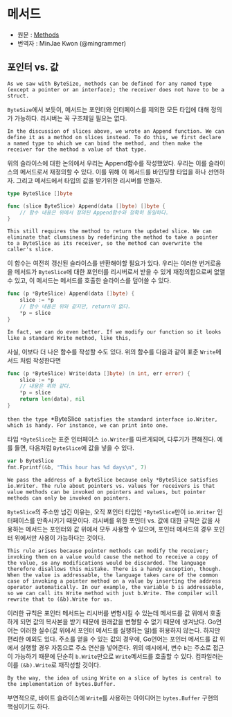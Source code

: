 # 메서드
* 원문 : [Methods](https://golang.org/doc/effective_go.html#methods)
* 번역자 : MinJae Kwon (@mingrammer)

## 포인터 vs. 값

`As we saw with ByteSize, methods can be defined for any named type (except a pointer or an interface); the receiver does not have to be a struct.`

`ByteSize`에서 보듯이, 메서드는 포인터와 인터페이스를 제외한 모든 타입에 대해 정의가 가능하다. 리시버는 꼭 구조체일 필요는 없다.

`In the discussion of slices above, we wrote an Append function. We can define it as a method on slices instead. To do this, we first declare a named type to which we can bind the method, and then make the receiver for the method a value of that type.`

위의 슬라이스에 대한 논의에서 우리는 Append함수를 작성했었다. 우리는 이를 슬라이스의 메서드로서 재정의할 수 있다. 이를 위해 이 메서드를 바인딩할 타입을 하나 선언하자. 그리고 메서드에서 타입의 값을 받기위한 리시버를 만들자.

```go
type ByteSlice []byte

func (slice ByteSlice) Append(data []byte) []byte {
    // 함수 내용은 위에서 정의된 Append함수와 정확히 동일하다.
}
```

`This still requires the method to return the updated slice. We can eliminate that clumsiness by redefining the method to take a pointer to a ByteSlice as its receiver, so the method can overwrite the caller's slice.`

이 함수는 여전히 갱신된 슬라이스를 반환해야할 필요가 있다. 우리는 이러한 번거로움을 메서드가 `ByteSlice`에 대한 포인터를 리시버로서 받을 수 있게 재정의함으로써 없앨 수 있고, 이 메서드는 메서드를 호출한 슬라이스를 덮어쓸 수 있다.

```go
func (p *ByteSlice) Append(data []byte) {
    slice := *p
    // 함수 내용은 위와 같지만, return이 없다.
    *p = slice
}
```

`In fact, we can do even better. If we modify our function so it looks like a standard Write method, like this,`

사실, 이보다 더 나은 함수를 작성할 수도 있다. 위의 함수를 다음과 같이 표준 `Write`메서드 처럼 작성한다면

```go
func (p *ByteSlice) Write(data []byte) (n int, err error) {
    slice := *p
    // 내용은 위와 같다.
    *p = slice
    return len(data), nil
}
```

`then the type `*ByteSlice` satisfies the standard interface io.Writer, which is handy. For instance, we can print into one.`

타입 `*ByteSlice`는 표준 인터페이스 `io.Writer`를 따르게되며, 다루기가 편해진다. 예를 들면, 다음처럼 `ByteSlice`에 값을 넣을 수 있다.

```go
var b ByteSlice
fmt.Fprintf(&b, "This hour has %d days\n", 7)
```

`We pass the address of a ByteSlice because only *ByteSlice satisfies io.Writer. The rule about pointers vs. values for receivers is that value methods can be invoked on pointers and values, but pointer methods can only be invoked on pointers.`

`ByteSlice`의 주소만 넘긴 이유는, 오직 포인터 타입인 `*ByteSlice`만이 `io.Writer` 인터페이스를 만족시키기 때문이다. 리시버를 위한 포인터 vs. 값에 대한 규칙은 값을 사용하는 메서드는 포인터와 값 위에서 모두 사용할 수 있으며, 포인터 메서드의 경우 포인터 위에서만 사용이 가능하다는 것이다.

`This rule arises because pointer methods can modify the receiver; invoking them on a value would cause the method to receive a copy of the value, so any modifications would be discarded. The language therefore disallows this mistake. There is a handy exception, though. When the value is addressable, the language takes care of the common case of invoking a pointer method on a value by inserting the address operator automatically. In our example, the variable b is addressable, so we can call its Write method with just b.Write. The compiler will rewrite that to (&b).Write for us.`

이러한 규칙은 포인터 메서드는 리시버를 변형시킬 수 있는데 메서드를 값 위에서 호출하게 되면 값의 복사본을 받기 때문에 원래값을 변형할 수 없기 때문에 생겨났다. Go언어는 이러한 실수(값 위에서 포인터 메서드를 실행하는 일)를 허용하지 않는다. 하지만 편리한 예외도 있다. 주소를 얻을 수 있는 값의 경우에, Go언어는 포인터 메서드를 값 위에서 실행할 경우 자동으로 주소 연산을 넣어준다. 위의 예시에서, 변수 `b`는 주소로 접근이 가능하기 때문에 단순히 `b.Write`만으로 `Write`메서드를 호출할 수 있다. 컴파일러는 이를 `(&b).Write`로 재작성할 것이다.  

`By the way, the idea of using Write on a slice of bytes is central to the implementation of bytes.Buffer.`

부연적으로, 바이트 슬라이스에 `Write`를 사용하는 아이디어는 `bytes.Buffer` 구현의 핵심이기도 하다.
